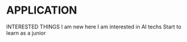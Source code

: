 # APPLICATION
INTERESTED THINGS
I am new here
I am interested in AI techs
Start to learn as a junior
